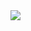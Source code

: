 <img src="http://fsl.fmrib.ox.ac.uk/fsl/fslwiki/BET?action=AttachFile&do=get&target=bet2_eg_small.png">
